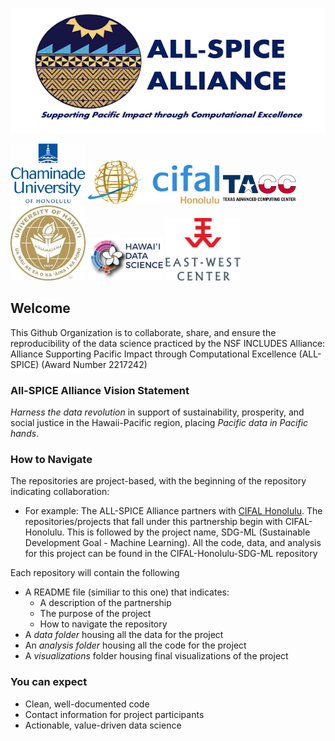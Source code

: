 

<p align="center">
  <img width="600" height="200" src="spice_logo_circle.png">
</p>

<img src="cuh_logo.png" width="120" /> <img src="cifal_logo.png" width="210" /> <img src="tacc_logo.png" width="120" /> <img src="uh_logo.png" width="120" /> <img src="hidsi_logo.png" width="120" /> <img src="east_west_logo.png" width="120" /> 

## Welcome

This Github Organization is to collaborate, share, and ensure the reproducibility of the data science practiced by the NSF INCLUDES Alliance: Alliance Supporting Pacific Impact through Computational Excellence (ALL-SPICE) (Award Number 2217242)

### All-SPICE Alliance Vision Statement

*Harness the data revolution* in support of sustainability, prosperity, and social justice in the Hawaii-Pacific region, placing *Pacific data in Pacific hands*.

### How to Navigate

The repositories are project-based, with the beginning of the repository indicating collaboration:

  - For example: The ALL-SPICE Alliance partners with [CIFAL Honolulu](https://chaminade.edu/cifal-honolulu/). The repositories/projects that fall under this partnership begin with CIFAL-Honolulu. This is followed by the project name, SDG-ML (Sustainable Development Goal - Machine Learning). All the code, data, and analysis for this project can be found in the CIFAL-Honolulu-SDG-ML repository

Each repository will contain the following
  - A README file (similiar to this one) that indicates:
      - A description of the partnership 
      - The purpose of the project
      - How to navigate the repository
  - A *data folder* housing all the data for the project
  - An *analysis folder* housing all the code for the project
  - A *visualizations* folder housing final visualizations of the project

### You can expect 

  - Clean, well-documented code
  - Contact information for project participants
  - Actionable, value-driven data science



